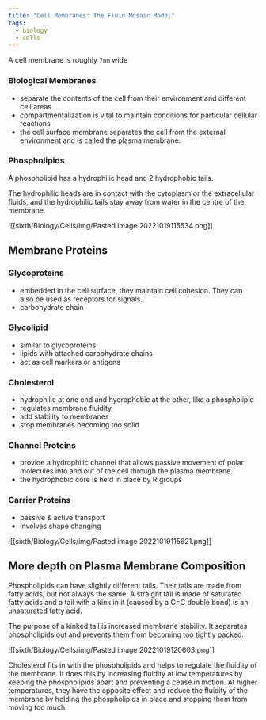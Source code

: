 ```yaml
---
title: "Cell Membranes: The Fluid Mosaic Model"
tags:
  - biology
  - cells
---
```

A cell membrane is roughly `7nm` wide

### Biological Membranes
- separate the contents of the cell from their environment and different cell areas
- compartmentalization is vital to maintain conditions for particular cellular reactions
- the cell surface membrane separates the cell from the external environment and is called the plasma membrane.

### Phospholipids

A phospholipid has a hydrophilic head and 2 hydrophobic tails.

The hydrophilic heads are in contact with the cytoplasm or the extracellular fluids, and the hydrophilic tails stay away from water in the centre of the membrane.

![[sixth/Biology/Cells/img/Pasted image 20221019115534.png]]


## Membrane Proteins

### Glycoproteins
- embedded in the cell surface, they maintain cell cohesion. They can also be used as receptors for signals.
- carbohydrate chain
### Glycolipid
- similar to glycoproteins
- lipids with attached carbohydrate chains
- act as cell markers or antigens
### Cholesterol
- hydrophilic at one end and hydrophobic at the other, like a phospholipid
- regulates membrane fluidity
- add stability to membranes
- stop membranes becoming too solid
### Channel Proteins
- provide a hydrophilic channel that allows passive movement of polar molecules into and out of the cell through the plasma membrane.
- the hydrophobic core is held in place by R groups
### Carrier Proteins
- passive & active transport
- involves shape changing

![[sixth/Biology/Cells/img/Pasted image 20221019115621.png]]

## More depth on Plasma Membrane Composition

Phospholipids can have slightly different tails. Their tails are made from fatty acids, but not always the same. A straight tail is made of saturated fatty acids and a tail with a kink in it (caused by a C=C double bond) is an unsaturated fatty acid.

The purpose of  a kinked tail is increased membrane stability. It separates phospholipids out and prevents them from becoming too tightly packed.

![[sixth/Biology/Cells/img/Pasted image 20221019120603.png]]

Cholesterol fits in with the phospholipids and helps to regulate the fluidity of the membrane. It does this by increasing fluidity at low temperatures by keeping the phospholipids apart and preventing a cease in motion. At higher temperatures, they have the opposite effect and reduce the fluidity of the membrane by holding the phospholipids in place and stopping them from moving too much.



‎‎